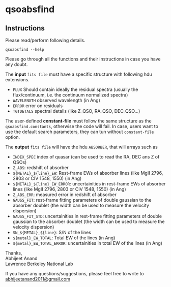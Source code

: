 qsoabsfind
============

Instructions
-------------

Please read/perform following details.

`qsoabsfind --help`

Please go through all the functions and their instructions in case you have any doubt.

The **input** `fits file` must have a specific structure with following hdu extensions.

- `FLUX` Should contain ideally the residual spectra (usually the flux/continuum, i.e. the continuum normalized spectra)
- `WAVELENGTH` observed wavelength (in Ang)
- `ERROR` error on residuals
- `TGTDETALS` spectral details (like Z_QSO, RA_QSO, DEC_QSO...)

The user-defined **constant-file** must follow the same structure as the `qsoabsfind.constants`, otherwise the code will fail. In case, users want to use the default search parameters, they can tun without `constant-file` option.

The **output** `fits file` will have the hdu `ABSORBER`, that will arrays such as

- `INDEX_SPEC` index of quasar (can be used to read the RA, DEC ans Z of QSOs)
- `Z_ABS`: redshift of absorber
- `${METAL}_${line}_EW`: Rest-frame EWs of absorber lines (like MgII 2796, 2803 or CIV 1548, 1550) (in Ang)
- `${METAL}_${line}_EW_ERROR`: uncertainities in rest-frame EWs of absorber lines (like MgII 2796, 2803 or CIV 1548, 1550) (in Ang)
- `Z_ABS_ERR`: measured error in redshift of absorber
- `GAUSS_FIT`: rest-frame fitting parameters of double gaussian to the absorber doublet (the width can be used to measure the velocity dispersion)
- `GAUSS_FIT_STD`: uncertainities in  rest-frame fitting parameters of double gaussian to the absorber doublet (the width can be used to measure the velocity dispersion)
- `SN_${METAL}_${line}`: S/N of the lines
- `${metal}_EW_TOTAL`: Total EW of the lines (in Ang)
- `${metal}_EW_TOTAL_ERROR`: uncertainities in total EW of the lines (in Ang)


Thanks,  
Abhijeet Anand  
Lawrence Berkeley National Lab  

If you have any questions/suggestions, please feel free to write to abhijeetanand2011@gmail.com
